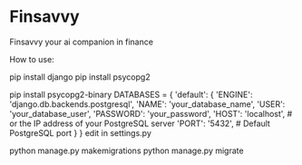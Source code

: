 # Finsavvy
Finsavvy your ai companion in finance

How to use:

pip install django
pip install psycopg2

pip install psycopg2-binary
DATABASES = {
    'default': {
        'ENGINE': 'django.db.backends.postgresql',
        'NAME': 'your_database_name',
        'USER': 'your_database_user',
        'PASSWORD': 'your_password',
        'HOST': 'localhost',  # or the IP address of your PostgreSQL server
        'PORT': '5432',  # Default PostgreSQL port
    }
}
edit in settings.py

python manage.py makemigrations
python manage.py migrate

